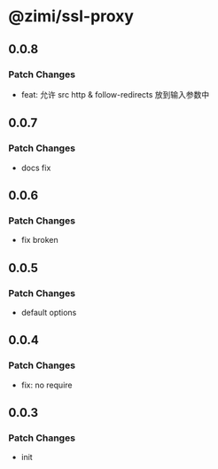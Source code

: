 # @zimi/ssl-proxy

## 0.0.8

### Patch Changes

- feat: 允许 src http & follow-redirects 放到输入参数中

## 0.0.7

### Patch Changes

- docs fix

## 0.0.6

### Patch Changes

- fix broken

## 0.0.5

### Patch Changes

- default options

## 0.0.4

### Patch Changes

- fix: no require

## 0.0.3

### Patch Changes

- init

